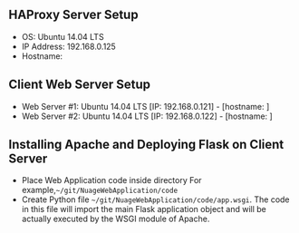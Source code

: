 ## HAProxy Server Setup
* OS: Ubuntu 14.04 LTS
* IP Address: 192.168.0.125
* Hostname: 
## Client Web Server Setup
* Web Server #1: Ubuntu 14.04 LTS [IP: 192.168.0.121] - [hostname: ]
* Web Server #2: Ubuntu 14.04 LTS [IP: 192.168.0.122] - [hostname: ]
## Installing Apache and Deploying Flask on Client Server
* Place Web Application code inside directory
For example,`~/git/NuageWebApplication/code`
* Create Python file `~/git/NuageWebApplication/code/app.wsgi`. The code in this file will import the main Flask application object and will be actually executed by the WSGI module of Apache.
